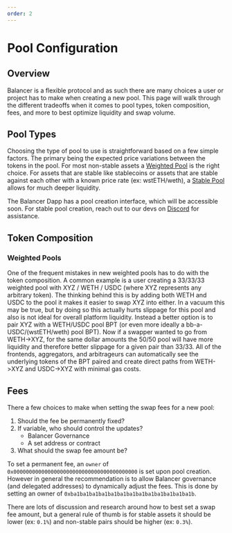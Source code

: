 ```yaml
---
order: 2
---
```


# Pool Configuration

## Overview

Balancer is a flexible protocol and as such there are many choices a user or project has to make when creating a new pool. This page will walk through the different tradeoffs when it comes to pool types, token composition, fees, and more to best optimize liquidity and swap volume.

## Pool Types

Choosing the type of pool to use is straightforward based on a few simple factors. The primary being the expected price variations between the tokens in the pool. For most non-stable assets a [Weighted Pool](/concepts/pools/known-pool-types/weighted-pool.html) is the right choice. For assets that are stable like stablecoins or assets that are stable against each other with a known price rate (ex: wstETH/weth), a [Stable Pool](/concepts/pools/known-pool-types/stable-pool.html) allows for much deeper liquidity.

The Balancer Dapp has a pool creation interface, which will be accessible soon. For stable pool creation, reach out to our devs on [Discord](https://discord.balancer.fi/) for assistance.

## Token Composition

### Weighted Pools

One of the frequent mistakes in new weighted pools has to do with the token composition. A common example is a user creating a 33/33/33 weighted pool with XYZ / WETH / USDC (where XYZ represents any arbitrary token). The thinking behind this is by adding both WETH and USDC to the pool it makes it easier to swap XYZ into either. In a vacuum this may be true, but by doing so this actually hurts slippage for this pool and also is not ideal for overall platform liquidity. Instead a better option is to pair XYZ with a WETH/USDC pool BPT (or even more ideally a bb-a-USDC/(wstETH/weth) pool BPT). Now if a swapper wanted to go from WETH->XYZ, for the same dollar amounts the 50/50 pool will have more liquidity and therefore better slippage for a given pair than 33/33. All of the frontends, aggregators, and arbitrageurs can automatically see the underlying tokens of the BPT paired and create direct paths from WETH->XYZ and USDC->XYZ with minimal gas costs.


## Fees

There a few choices to make when setting the swap fees for a new pool:

1. Should the fee be permanently fixed?
2. If variable, who should control the updates?
   - Balancer Governance
   - A set address or contract
3. What should the swap fee amount be?

To set a permanent fee, an `owner` of `0x0000000000000000000000000000000000000000` is set upon pool creation. However in general the recommendation is to allow Balancer governance (and delegated addresses) to dynamically adjust the fees. This is done by setting an owner of `0xba1ba1ba1ba1ba1ba1ba1ba1ba1ba1ba1ba1ba1b`.

There are lots of discussion and research around how to best set a swap fee amount, but a general rule of thumb is for stable assets it should be lower (ex: `0.1%`) and non-stable pairs should be higher (ex: `0.3%`).
